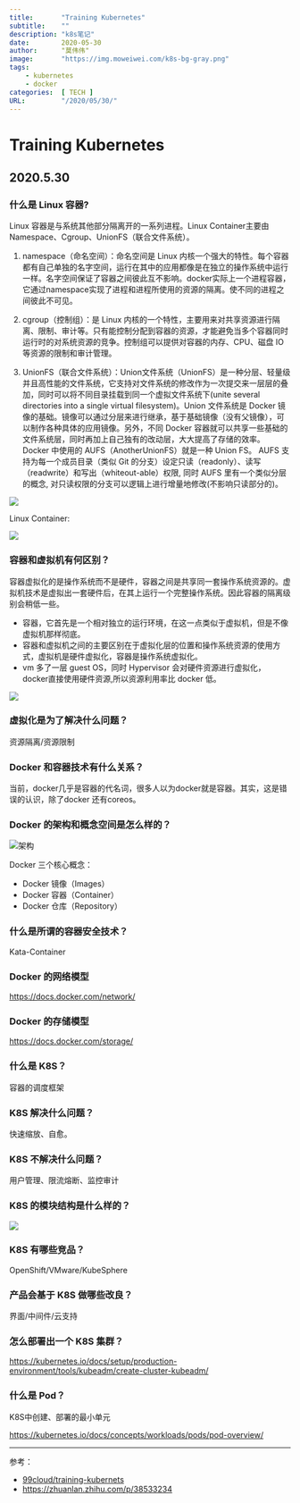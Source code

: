 ```yaml
---
title:       "Training Kubernetes"
subtitle:    ""
description: "k8s笔记"
date:        2020-05-30
author:      "莫伟伟"
image:       "https://img.moweiwei.com/k8s-bg-gray.png"
tags:
    - kubernetes
    - docker
categories:  [ TECH ]
URL:         "/2020/05/30/"
---
```


# Training Kubernetes

## 2020.5.30

### 什么是 Linux 容器?

Linux 容器是与系统其他部分隔离开的一系列进程。Linux Container主要由Namespace、Cgroup、UnionFS（联合文件系统）。

1. namespace（命名空间）：命名空间是 Linux 内核一个强大的特性。每个容器都有自己单独的名字空间，运行在其中的应用都像是在独立的操作系统中运行一样。名字空间保证了容器之间彼此互不影响。docker实际上一个进程容器，它通过namespace实现了进程和进程所使用的资源的隔离。使不同的进程之间彼此不可见。

1. cgroup（控制组）：是 Linux 内核的一个特性，主要用来对共享资源进行隔离、限制、审计等。只有能控制分配到容器的资源，才能避免当多个容器同时运行时的对系统资源的竞争。控制组可以提供对容器的内存、CPU、磁盘 IO 等资源的限制和审计管理。

1. UnionFS（联合文件系统）：Union文件系统（UnionFS）是一种分层、轻量级并且高性能的文件系统，它支持对文件系统的修改作为一次提交来一层层的叠加，同时可以将不同目录挂载到同一个虚拟文件系统下(unite several directories into a single virtual filesystem)。Union 文件系统是 Docker 镜像的基础。镜像可以通过分层来进行继承，基于基础镜像（没有父镜像），可以制作各种具体的应用镜像。另外，不同 Docker 容器就可以共享一些基础的文件系统层，同时再加上自己独有的改动层，大大提高了存储的效率。Docker 中使用的 AUFS（AnotherUnionFS）就是一种 Union FS。 AUFS 支持为每一个成员目录（类似 Git 的分支）设定只读（readonly）、读写（readwrite）和写出（whiteout-able）权限, 同时 AUFS 里有一个类似分层的概念, 对只读权限的分支可以逻辑上进行增量地修改(不影响只读部分的)。

![](https://img.moweiwei.com/docker.png)

Linux Container:

![](https://img.moweiwei.com/linux-container.png)

### 容器和虚拟机有何区别？

容器虚拟化的是操作系统而不是硬件，容器之间是共享同一套操作系统资源的。虚拟机技术是虚拟出一套硬件后，在其上运行一个完整操作系统。因此容器的隔离级别会稍低一些。

- 容器，它首先是一个相对独立的运行环境，在这一点类似于虚拟机，但是不像虚拟机那样彻底。
- 容器和虚拟机之间的主要区别在于虚拟化层的位置和操作系统资源的使用方式，虚拟机是硬件虚拟化，容器是操作系统虚拟化。
- vm 多了一层 guest OS，同时 Hypervisor 会对硬件资源进行虚拟化，docker直接使用硬件资源,所以资源利用率比 docker 低。

![](https://img.moweiwei.com/vm-vs-container.jpg)

### 虚拟化是为了解决什么问题？

资源隔离/资源限制

### Docker 和容器技术有什么关系？

当前，docker几乎是容器的代名词，很多人以为docker就是容器。其实，这是错误的认识，除了docker 还有coreos。

### Docker 的架构和概念空间是怎么样的？

![架构](https://img.moweiwei.com/docker-architecture.png)

Docker 三个核心概念：
- Docker 镜像（Images）
- Docker 容器（Container）
- Docker 仓库（Repository）

### 什么是所谓的容器安全技术？

Kata-Container

### Docker 的网络模型

https://docs.docker.com/network/

### Docker 的存储模型

https://docs.docker.com/storage/

### 什么是 K8S？

容器的调度框架

### K8S 解决什么问题？

快速缩放、自愈。

### K8S 不解决什么问题？

用户管理、限流熔断、监控审计

### K8S 的模块结构是什么样的？

![](https://img.moweiwei.com/k8s-architecture.png)

### K8S 有哪些竞品？

OpenShift/VMware/KubeSphere

### 产品会基于 K8S 做哪些改良？

界面/中间件/云支持

### 怎么部署出一个 K8S 集群？

https://kubernetes.io/docs/setup/production-environment/tools/kubeadm/create-cluster-kubeadm/

### 什么是 Pod？

K8S中创建、部署的最小单元

https://kubernetes.io/docs/concepts/workloads/pods/pod-overview/

***

参考：

- [99cloud/training-kubernets](https://github.com/99cloud/training-kubernetes/blob/master/doc/class-01-Kubernetes-Administration.md)
- https://zhuanlan.zhihu.com/p/38533234